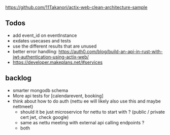 https://github.com/11Takanori/actix-web-clean-architecture-sample

## Todos

- add event_id on eventInstance
- exdates usecases and tests
- use the different results that are unused
- better error handling: https://auth0.com/blog/build-an-api-in-rust-with-jwt-authentication-using-actix-web/
- https://developer.makeplans.net/#services


## backlog

- smarter mongodb schema
- More api tests for [calendarevent, booking]
- think about how to do auth (nettu ee will likely also use this and maybe nettmeet)
  - should it be just microservice for nettu to start with ? (public / private cert jwt, check google)
  - same as nettu meeting with external api calling endpoints ?
  - both

